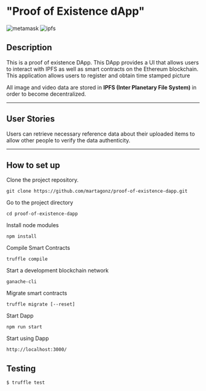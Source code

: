 # "Proof of Existence dApp" 

![metamask](https://github.com/yzhang1994/proof-of-existence-dapp/blob/master/public/images/metamask.png?raw=true "metamask")
![ipfs](https://github.com/yzhang1994/proof-of-existence-dapp/blob/master/public/images/ipfs.png?raw=true "ipfs")

## Description  
This is a proof of existence DApp. This DApp provides a UI that allows users to interact with IPFS as well as smart contracts on the Ethereum blockchain. This application allows users to register and obtain time stamped picture

All image and video data are stored in **IPFS (Inter Planetary File System)** in order to become decentralized. 

***

## User Stories  
<!-- A user logs into the web app by **uPort**. The user can upload some data (pictures/video) to the app, as well as add a list of tags indicating the contents of the data.

In connection with Ropsten testnetwork by **MetaMask**, the smart contract reads the user’s address and shows the data that they have previously uploaded. -->

Users can retrieve necessary reference data about their uploaded items to allow other people to verify the data authenticity.

***

## How to set up
<!--  -->

Clone the project repository.

```
git clone https://github.com/martagonz/proof-of-existence-dapp.git
```

Go to the project directory

```
cd proof-of-existence-dapp
```

Install node modules

```
npm install
```

Compile Smart Contracts

```
truffle compile
```

Start a development blockchain network

```
ganache-cli
```

Migrate smart contracts

```
truffle migrate [--reset]
```


Start Dapp

```
npm run start
```

Start using Dapp

```
http://localhost:3000/

```


## Testing

```sh
$ truffle test 
```
